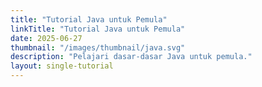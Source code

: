 ```yaml
---
title: "Tutorial Java untuk Pemula"
linkTitle: "Tutorial Java untuk Pemula"
date: 2025-06-27
thumbnail: "/images/thumbnail/java.svg"
description: "Pelajari dasar-dasar Java untuk pemula."
layout: single-tutorial
---
```

